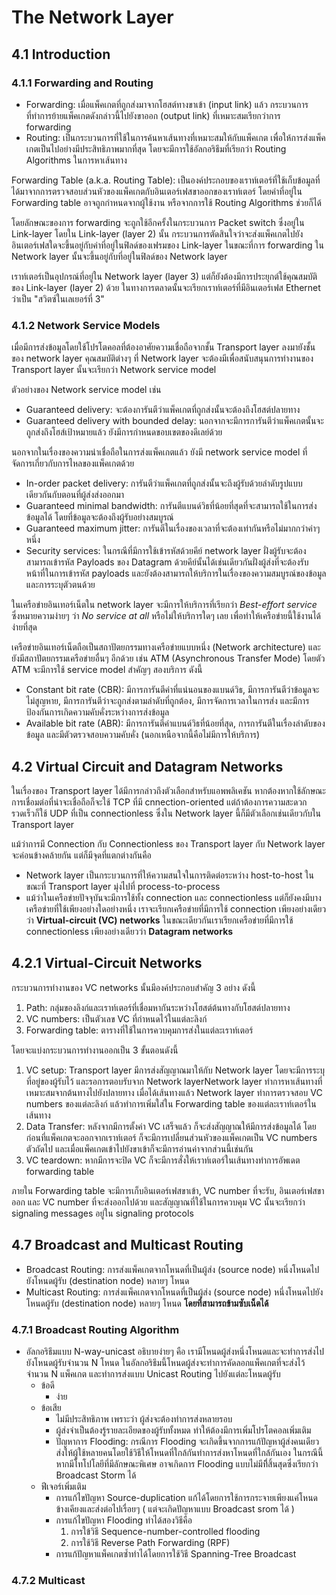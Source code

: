 # The Network Layer

## 4.1 Introduction

### 4.1.1 Forwarding and Routing

- Forwarding: เมื่อแพ็คเกตที่ถูกส่งมาจากโฮสต์ทางขาเข้า (input link) แล้ว กระบวนการที่ทำการย้ายแพ็คเกตดังกล่าวนี้ไปยังขาออก (output link) ที่เหมาะสมเรียกว่าการ forwarding
- Routing: เป็นกระบวนการที่ใช้ในการค้นหาเส้นทางที่เหมาะสมให้กับแพ็คเกต เพื่อให้การส่งแพ็คเกตเป็นไปอย่างมีประสิทธิภาพมากที่สุด โดยจะมีการใช้อัลกอริธึมที่เรียกว่า Routing Algorithms ในการหาเส้นทาง

Forwarding Table (a.k.a. Routing Table): เป็นองค์ประกอบของเราท์เตอร์ที่ใช้เก็บข้อมูลที่ได้มาจากการตรวจสอบส่วนหัวของแพ็คเกตกับอินเตอร์เฟสขาออกของเราท์เตอร์ โดยค่าที่อยู่ใน Forwarding table อาจถูกกำหนดจากผู้ใช้งาน หรือจากการใช้ Routing Algorithms ช่วยก็ได้

โดยลักษณะของการ forwarding จะถูกใช้อีกครั้งในกระบวนการ Packet switch ซึ่งอยู่ใน Link-layer โดยใน Link-layer (layer 2) นั้น กระบวนการตัดสินใจว่าจะส่งแพ็คเกตไปยังอินเตอร์เฟสใดจะขึ้นอยู่กับค่าที่อยู่ในฟิลด์ของเฟรมของ Link-layer ในขณะที่การ forwarding ใน Network layer นั้นจะขึ้นอยู่กับที่อยู่ในฟิลด์ของ Network layer

เราท์เตอร์เป็นอุปกรณ์ที่อยู่ใน Network layer (layer 3) แต่ก็ยังต้องมีการประยุกต์ใช้คุณสมบัติของ Link-layer (layer 2) ด้วย ในทางการตลาดนั้นจะเรียกเราท์เตอร์ที่มีอินเตอร์เฟส Ethernet ว่าเป็น "สวิตซ์ในเลเยอร์ที่ 3"

### 4.1.2 Network Service Models

เมื่อมีการส่งข้อมูลโดยใช้โปรโตคอลที่ต้องอาศัยความเชื่อถือจากชั้น Transport layer ลงมายังชั้นของ network layer คุณสมบัติต่างๆ ที่ Network layer จะต้องมีเพื่อสนับสนุนการทำงานของ Transport layer นั้นจะเรียกว่า Network service model

ตัวอย่างของ Network service model เช่น

- Guaranteed delivery: จะต้องการันตีว่าแพ็คเกตที่ถูกส่งนั้นจะต้องถึงโฮสต์ปลายทาง
- Guaranteed delivery with bounded delay: นอกจากจะมีการการันตีว่าแพ็คเกตนั้นจะถูกส่งถึงโฮส์เป้าหมายแล้ว ยังมีการกำหนดขอบเขตของดีเลย์ด้วย

นอกจากในเรื่องของความน่าเชื่อถือในการส่งแพ็คเกตแล้ว ยังมี network service model ที่จัดการเกี่ยวกับการไหลของแพ็คเกตด้วย

- In-order packet delivery: การันตีว่าแพ็คเกตที่ถูกส่งนั้นจะถึงผู้รับด้วยลำดับรูปแบบเดียวกันกับตอนที่ผู้ส่งส่งออกมา
- Guaranteed minimal bandwidth: การันตีแบนด์วิธที่น้อยที่สุดที่จะสามารถใช้ในการส่งข้อมูลได้ โดยที่ข้อมูลจะต้องถึงผู้รับอย่างสมบูรณ์
- Guaranteed maximum jitter: การันตีในเรื่องของเวลาที่จะต้องเท่ากันหรือไม่มากกว่าค่าๆ หนึ่ง
- Security services: ในกรณีที่มีการใช้เข้ารหัสด้วยคีย์ network layer ฝั่งผู้รับจะต้องสามารถเข้ารหัส Payloads ของ Datagram ด้วยคีย์นั้นได้เช่นเดียวกันฝั่งผู้ส่งที่จะต้องรับหน้าที่ในการเข้ารหัส payloads และยังต้องสามารถให้บริการในเรื่องของความสมบูรณ์ของข้อมูล และการระบุตัวตนด้วย

ในเครือข่ายอินเทอร์เน็ตใน network layer จะมีการให้บริการที่เรียกว่า *Best-effort service* ซึ่งหมายความง่ายๆ ว่า *No service at all* หรือไม่ให้บริการใดๆ เลย เพื่อทำให้เครือข่ายนี้ใช้งานได้ง่ายที่สุด

เครือข่ายอินเทอร์เน็ตถือเป็นสถาปัตยกรรมทางเครือข่ายแบบหนึ่ง (Network architecture) และยังมีสถาปัตยกรรมเครือข่ายอื่นๆ อีกด้วย เช่น ATM (Asynchronous Transfer Mode) โดยตัว ATM จะมีการใช้ service model สำคัญๆ สองบริการ ดังนี้

- Constant bit rate (CBR): มีการการันตีค่าที่แน่นอนของแบนด์วิธ, มีการการันตีว่าข้อมูลจะไม่สูญหาย, มีการการันตีว่าจะถูกส่งตามลำดับที่ถูกต้อง, มีการจัดการเวลาในการส่ง และมีการป้องกันการเกิดความคับคั่งระหว่างการส่งข้อมูล
- Available bit rate (ABR): มีการการันตีค่าแบนด์วิธที่น้อยที่สุด, การการันตีในเรื่องลำดับของข้อมูล และมีตัวตรวจสอบความคับคั่ง (นอกเหนือจากนี้คือไม่มีการให้บริการ)

## 4.2 Virtual Circuit and Datagram Networks

ในเรื่องของ Transport layer ได้มีการกล่าวถึงตัวเลือกสำหรับแอพพลิเคชัน หากต้องหากใช้ลักษณะการเชื่อมต่อที่น่าจะเชื่อถือก็จะใช้ TCP ที่มี cnnection-oriented แต่ถ้าต้องการความสะดวกรวดเร็วก็ใช้ UDP ที่เป็น connectionless ซึ่งใน Network layer นี้ก็มีตัวเลือกเช่นเดียวกับใน Transport layer

แม้ว่าการมี Connection กับ Connectionless ของ Transport layer กับ Network layer จะค่อนข้างคล้ายกัน แต่ก็มีจุดที่แตกต่างกันคือ

- Network layer เป็นกระบวนการที่ให้ความสนใจในการติดต่อระหว่าง host-to-host ในขณะที่ Transport layer มุ่งไปที่ process-to-process
- แม้ว่าในเครือข่ายปัจจุบันจะมีการใช้ทั้ง connection และ connectionless แต่ก็ยังคงมีบางเครือข่ายที่ใช้เพียงอย่างใดอย่างหนึ่ง เราจะเรียกเครือข่ายที่มีการใช้ connection เพียงอย่างเดียวว่า **Virtual-circuit (VC) networks** ในขณะเดียวกันเราเรียกเครือข่ายที่มีการใช้ connectionless เพียงอย่างเดียวว่า **Datagram networks**

## 4.2.1 Virtual-Circuit Networks

กระบวนการทำงานของ VC networks นั้นมีองค์ประกอบสำคัญ 3 อย่าง ดังนี้

1. Path: กลุ่มของลิงก์และเราท์เตอร์ที่เชื่อมหากันระหว่างโฮสต์ต้นทางกับโฮสต์ปลายทาง
2. VC numbers: เป็นตัวเลข VC ที่กำหนดไว้ในแต่ละลิงก์
3. Forwarding table: ตารางที่ใช้ในการควบคุมการส่งในแต่ละเราท์เตอร์

โดยจะแบ่งกระบวนการทำงานออกเป็น 3 ขั้นตอนดังนี้

1. VC setup: Transport layer มีการส่งสัญญาณมาให้กับ Network layer  โดยจะมีการระบุที่อยู่ของผู้รับไว้ และรอการตอบรับจาก Network layerNetwork layer ทำการหาเส้นทางที่เหมาะสมจากต้นทางไปยังปลายทาง เมื่อได้เส้นทางแล้ว Network layer ทำการตรวจสอบ VC numbers ของแต่ละลิงก์ แล้วทำการเพิ่มใส่ใน Forwarding table ของแต่ละเราท์เตอร์ในเส้นทาง
2. Data Transfer: หลังจากมีการตั้งค่า VC เสร็จแล้ว ก็จะส่งสัญญาณให้มีการส่งข้อมูลได้ โดยก่อนที่แพ็คเกตจะออกจากเราท์เตอร์ ก็จะมีการเปลี่ยนส่วนหัวของแพ็คเกตเป็น VC numbers ตัวถัดไป และเมื่อแพ็คเกตเข้าไปยังขาเข้าก็จะมีการอ่านค่าจากส่วนนี้เช่นกัน
3. VC teardown: หากมีการจะปิด VC ก็จะมีการสั่งให้เราท์เตอร์ในเส้นทางทำการอัพเดต forwarding table

ภายใน Forwarding table จะมีการเก็บอินเตอร์เฟสขาเข้า, VC number ที่จะรับ, อินเตอร์เฟสขาออก และ VC number ที่จะส่งออกไปด้วย และสัญญาณที่ใช้ในการควบคุม VC นั้นจะเรียกว่า signaling messages อยู่ใน signaling protocols 

## 4.7 Broadcast and Multicast Routing

- Broadcast Routing: การส่งแพ็คเกตจากโหนดที่เป็นผู้ส่ง (source node) หนึ่งโหนดไปยังโหนดผู้รับ (destination node) หลายๆ โหนด
- Multicast Routing: การส่งแพ็คเกตจากโหนดที่เป็นผู้ส่ง (source node) หนึ่งโหนดไปยังโหนดผู้รับ (destination node) หลายๆ โหนด **โดยที่สามารถข้ามซับเน็ตได้**

### 4.7.1 Broadcast Routing Algorithm

- อัลกอริธึมแบบ N-way-unicast อธิบายง่ายๆ คือ เรามีโหนดผู้ส่งหนึ่งโหนดและจะทำการส่งไปยังโหนดผู้รับจำนวน N โหนด ในอัลกอริธึมนี้โหนดผู้ส่งจะทำการคัดลอกแพ็คเกตที่จะส่งไว้จำนวน N แพ็คเกต และทำการส่งแบบ Unicast Routing ไปยังแต่ละโหนดผู้รับ
    - ข้อดี
        - ง่าย
    - ข้อเสีย
        - ไม่มีประสิทธิภาพ เพราะว่า ผู้ส่งจะต้องทำการส่งหลายรอบ
        - ผู้ส่งจำเป็นต้องรู้รายละเอียดของผู้รับทั้งหมด ทำให้ต้องมีการเพิ่มโปรโตคอลเพิ่มเติม
        - ปัญหาการ Flooding: กรณีการ Flooding จะเกิดขึ้นจากการแก้ปัญหาผู้ส่งคนเดียวส่งให้ผู้ใช้หลายคนโดยใช้วิธีให้โหนดที่ใกล้กันทำการส่งหาโหนดที่ใกล้กันเอง ในกรณีนี้หากมีโทโปโลยีที่มีลักษณะพิเศษ อาจเกิดการ Flooding แบบไม่มีที่ิสิ้นสุดซึ่งเรียกว่า Broadcast Storm ได้
    - ฟีเจอร์เพิ่มเติม
        - การแก้ไขปัญหา Source-duplication แก้ได้โดยการใช้การกระจายเพียงแค่โหนดข้างเคียงและส่งต่อไปเรื่อยๆ ( แต่จะเกิดปัญหาแบบ Broadcast srom ได้ )
        - การแก้ไขปัญหา Flooding ทำได้สองวิธีคือ
            1. การใข้วิธี Sequence-number-controlled flooding 
            2. การใช้วิธี Reverse Path Forwarding (RPF)
        - การแก้ปัญหาแพ็คเกตซ้ำทำได้โดยการใช้วิธี Spanning-Tree Broadcast

### 4.7.2 Multicast
